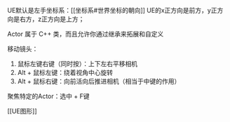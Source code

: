 UE默认是左手坐标系：[[坐标系#世界坐标的朝向]]
UE的x正方向是前方，y正方向是右方，z正方向是上方；

Actor 属于 C++ 类，而且允许你通过继承来拓展和自定义

移动镜头：
1. 鼠标左键右键（同时按）：上下左右平移相机
2. Alt + 鼠标左键：绕着视角中心旋转
3. Alt + 鼠标右键：向前活向后推进相机（相当于中键的作用）

聚焦特定的Actor：选中 + F键

[[UE图形]]